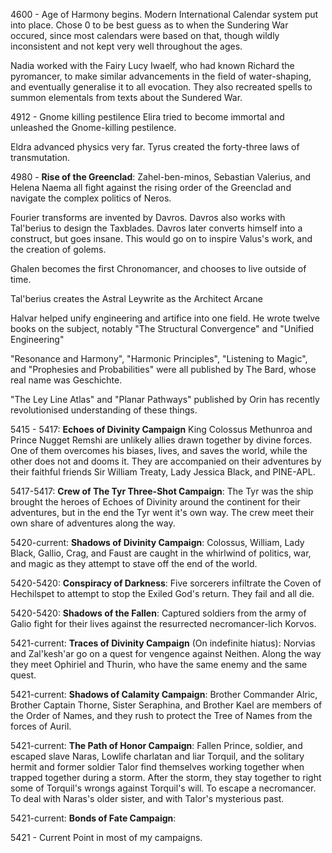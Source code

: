 4600 - Age of Harmony begins. Modern International Calendar system put into place. Chose 0 to be best guess as to when the Sundering War occured, since most calendars were based on that, though wildly inconsistent and not kept very well throughout the ages.

Nadia worked with the Fairy Lucy Iwaelf, who had known Richard the pyromancer, to make similar advancements in the field of water-shaping, and eventually generalise it to all evocation. They also recreated spells to summon elementals from texts about the Sundered War.

4912 - Gnome killing pestilence
Elira tried to become immortal and unleashed the Gnome-killing pestilence.

Eldra advanced physics very far.
Tyrus created the forty-three laws of transmutation.

4980 - **Rise of the Greenclad**: Zahel-ben-minos, Sebastian Valerius, and Helena Naema all fight against the rising order of the Greenclad and navigate the complex politics of Neros.

Fourier transforms are invented by Davros. Davros also works with Tal'berius to design the Taxblades. Davros later converts himself into a construct, but goes insane. This would go on to inspire Valus's work, and the creation of golems.

Ghalen becomes the first Chronomancer, and chooses to live outside of time.

Tal'berius creates the Astral Leywrite as the Architect Arcane

Halvar helped unify engineering and artifice into one field. He wrote twelve books on the subject, notably "The Structural Convergence" and "Unified Engineering"

"Resonance and Harmony", "Harmonic Principles", "Listening to Magic", and "Prophesies and Probabilities" were all published by The Bard, whose real name was Geschichte.

"The Ley Line Atlas" and "Planar Pathways" published by Orin has recently revolutionised understanding of these things.

5415 - 5417: **Echoes of Divinity Campaign** King Colossus Methunroa and Prince Nugget Remshi are unlikely allies drawn together by divine forces. One of them overcomes his biases, lives, and saves the world, while the other does not and dooms it. They are accompanied on their adventures by their faithful friends Sir William Treaty, Lady Jessica Black, and PINE-APL.

5417-5417: **Crew of The Tyr Three-Shot Campaign**: The Tyr was the ship brought the heroes of Echoes of Divinity around the continent for their adventures, but in the end the Tyr went it's own way. The crew meet their own share of adventures along the way.

5420-current: **Shadows of Divinity Campaign**: Colossus, William, Lady Black, Gallio, Crag, and Faust are caught in the whirlwind of politics, war, and magic as they attempt to stave off the end of the world.

5420-5420: **Conspiracy of Darkness**: Five sorcerers infiltrate the Coven of Hechilspet to attempt to stop the Exiled God's return. They fail and all die.

5420-5420: **Shadows of the Fallen**: Captured soldiers from the army of Galio fight for their lives against the resurrected necromancer-lich Korvos.

5421-current: **Traces of Divinity Campaign** (On indefinite hiatus): Norvias and Zal'kesh'ar go on a quest for vengence against Neithen. Along the way they meet Ophiriel and Thurin, who have the same enemy and the same quest. 

5421-current: **Shadows of Calamity Campaign**: Brother Commander Alric, Brother Captain Thorne, Sister Seraphina, and Brother Kael are members of the Order of Names, and they rush to protect the Tree of Names from the forces of Auril.

5421-current: **The Path of Honor Campaign**: Fallen Prince, soldier, and escaped slave Naras, Lowlife charlatan and liar Torquil, and the solitary hermit and former soldier Talor find themselves working together when trapped together during a storm. After the storm, they stay together to right some of Torquil's wrongs against Torquil's will. To escape a necromancer. To deal with Naras's older sister, and with Talor's mysterious past.

5421-current: **Bonds of Fate Campaign**: 

5421 - Current Point in most of my campaigns.
